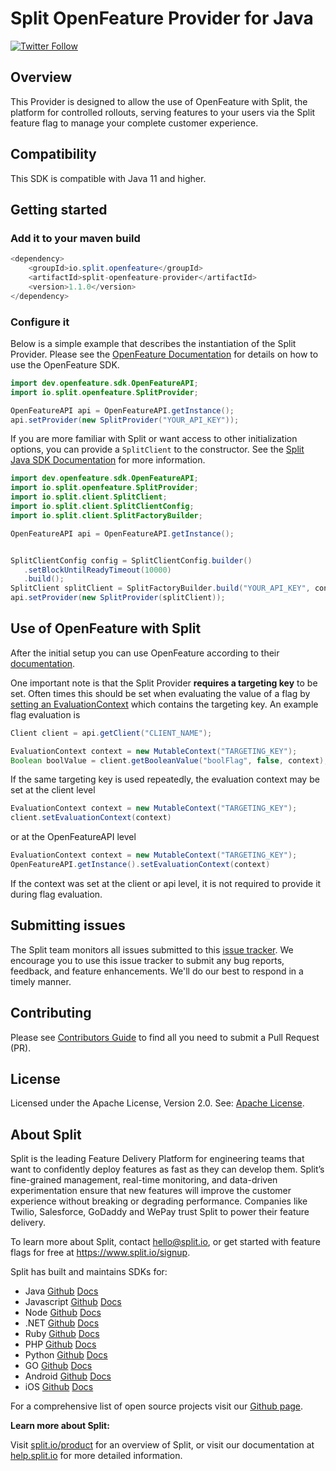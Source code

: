 # Split OpenFeature Provider for Java
[![Twitter Follow](https://img.shields.io/twitter/follow/splitsoftware.svg?style=social&label=Follow&maxAge=1529000)](https://twitter.com/intent/follow?screen_name=splitsoftware)

## Overview
This Provider is designed to allow the use of OpenFeature with Split, the platform for controlled rollouts, serving features to your users via the Split feature flag to manage your complete customer experience.

## Compatibility
This SDK is compatible with Java 11 and higher.

## Getting started
### Add it to your maven build
```java
<dependency>
    <groupId>io.split.openfeature</groupId>
    <artifactId>split-openfeature-provider</artifactId>
    <version>1.1.0</version>
</dependency>
```
### Configure it
Below is a simple example that describes the instantiation of the Split Provider. Please see the [OpenFeature Documentation](https://docs.openfeature.dev/docs/reference/concepts/evaluation-api) for details on how to use the OpenFeature SDK.

```java
import dev.openfeature.sdk.OpenFeatureAPI;
import io.split.openfeature.SplitProvider;

OpenFeatureAPI api = OpenFeatureAPI.getInstance();
api.setProvider(new SplitProvider("YOUR_API_KEY"));
```

If you are more familiar with Split or want access to other initialization options, you can provide a `SplitClient` to the constructor. See the [Split Java SDK Documentation](https://help.split.io/hc/en-us/articles/360020405151-Java-SDK) for more information.
```java
import dev.openfeature.sdk.OpenFeatureAPI;
import io.split.openfeature.SplitProvider;
import io.split.client.SplitClient;
import io.split.client.SplitClientConfig;
import io.split.client.SplitFactoryBuilder;

OpenFeatureAPI api = OpenFeatureAPI.getInstance();


SplitClientConfig config = SplitClientConfig.builder()
   .setBlockUntilReadyTimeout(10000)
   .build();
SplitClient splitClient = SplitFactoryBuilder.build("YOUR_API_KEY", config).client();
api.setProvider(new SplitProvider(splitClient));
```

## Use of OpenFeature with Split
After the initial setup you can use OpenFeature according to their [documentation](https://docs.openfeature.dev/docs/reference/concepts/evaluation-api/).

One important note is that the Split Provider **requires a targeting key** to be set. Often times this should be set when evaluating the value of a flag by [setting an EvaluationContext](https://docs.openfeature.dev/docs/reference/concepts/evaluation-context) which contains the targeting key. An example flag evaluation is
```java
Client client = api.getClient("CLIENT_NAME");

EvaluationContext context = new MutableContext("TARGETING_KEY");
Boolean boolValue = client.getBooleanValue("boolFlag", false, context);
```
If the same targeting key is used repeatedly, the evaluation context may be set at the client level 
```java
EvaluationContext context = new MutableContext("TARGETING_KEY");
client.setEvaluationContext(context)
```
or at the OpenFeatureAPI level 
```java
EvaluationContext context = new MutableContext("TARGETING_KEY");
OpenFeatureAPI.getInstance().setEvaluationContext(context)
````
If the context was set at the client or api level, it is not required to provide it during flag evaluation.

## Submitting issues
 
The Split team monitors all issues submitted to this [issue tracker](https://github.com/splitio/split-openfeature-provider-java/issues). We encourage you to use this issue tracker to submit any bug reports, feedback, and feature enhancements. We'll do our best to respond in a timely manner.

## Contributing
Please see [Contributors Guide](CONTRIBUTORS-GUIDE.md) to find all you need to submit a Pull Request (PR).

## License
Licensed under the Apache License, Version 2.0. See: [Apache License](http://www.apache.org/licenses/).

## About Split
 
Split is the leading Feature Delivery Platform for engineering teams that want to confidently deploy features as fast as they can develop them. Split’s fine-grained management, real-time monitoring, and data-driven experimentation ensure that new features will improve the customer experience without breaking or degrading performance. Companies like Twilio, Salesforce, GoDaddy and WePay trust Split to power their feature delivery.
 
To learn more about Split, contact hello@split.io, or get started with feature flags for free at https://www.split.io/signup.
 
Split has built and maintains SDKs for:
 
* Java [Github](https://github.com/splitio/java-client) [Docs](https://help.split.io/hc/en-us/articles/360020405151-Java-SDK)
* Javascript [Github](https://github.com/splitio/javascript-client) [Docs](https://help.split.io/hc/en-us/articles/360020448791-JavaScript-SDK)
* Node [Github](https://github.com/splitio/javascript-client) [Docs](https://help.split.io/hc/en-us/articles/360020564931-Node-js-SDK)
* .NET [Github](https://github.com/splitio/dotnet-client) [Docs](https://help.split.io/hc/en-us/articles/360020240172--NET-SDK)
* Ruby [Github](https://github.com/splitio/ruby-client) [Docs](https://help.split.io/hc/en-us/articles/360020673251-Ruby-SDK)
* PHP [Github](https://github.com/splitio/php-client) [Docs](https://help.split.io/hc/en-us/articles/360020350372-PHP-SDK)
* Python [Github](https://github.com/splitio/python-client) [Docs](https://help.split.io/hc/en-us/articles/360020359652-Python-SDK)
* GO [Github](https://github.com/splitio/go-client) [Docs](https://help.split.io/hc/en-us/articles/360020093652-Go-SDK)
* Android [Github](https://github.com/splitio/android-client) [Docs](https://help.split.io/hc/en-us/articles/360020343291-Android-SDK)
* iOS [Github](https://github.com/splitio/ios-client) [Docs](https://help.split.io/hc/en-us/articles/360020401491-iOS-SDK)
 
For a comprehensive list of open source projects visit our [Github page](https://github.com/splitio?utf8=%E2%9C%93&query=%20only%3Apublic%20).
 
**Learn more about Split:**
 
Visit [split.io/product](https://www.split.io/product) for an overview of Split, or visit our documentation at [help.split.io](http://help.split.io) for more detailed information.

